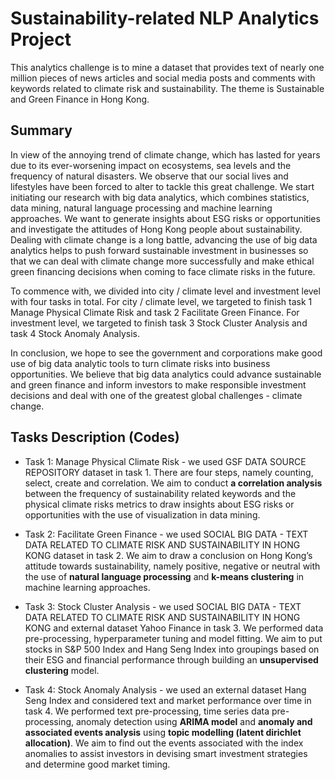 # Sustainability-related NLP Analytics Project
This analytics challenge is to mine a dataset that provides text of nearly one million pieces of news articles and social media posts and comments with keywords related to climate risk and sustainability. The theme is Sustainable and Green Finance in Hong Kong.

## Summary
In view of the annoying trend of climate change, which has lasted for years due to its ever-worsening impact on ecosystems, sea levels and the frequency of natural disasters. We observe that our social lives and lifestyles have been forced to alter to tackle this great challenge. We start initiating our research with big data analytics, which combines statistics, data mining, natural language processing and machine learning approaches. We want to generate insights about ESG risks or opportunities and investigate the attitudes of Hong Kong people about sustainability. Dealing with climate change is a long battle, advancing the use of big data analytics helps to push forward sustainable investment in businesses so that we can deal with climate change more successfully and make ethical green financing decisions when coming to face climate risks in the future.

To commence with, we divided into city / climate level and investment level with four tasks in total. For city / climate level, we targeted to finish task 1 Manage Physical Climate Risk and task 2 Facilitate Green Finance. For investment level, we targeted to finish task 3 Stock Cluster Analysis and task 4 Stock Anomaly Analysis.

In conclusion, we hope to see the government and corporations make good use of big data analytic tools to turn climate risks into business opportunities. We believe that big data analytics could advance sustainable and green finance and inform investors to make responsible investment decisions and deal with one of the greatest global challenges - climate change.

## Tasks Description (Codes)
- Task 1: Manage Physical Climate Risk - we used GSF DATA SOURCE REPOSITORY dataset in task 1. There are four steps, namely counting, select, create and correlation. We aim to conduct **a correlation analysis** between the frequency of sustainability related keywords and the physical climate risks metrics to draw insights about ESG risks or opportunities with the use of visualization in data mining.

- Task 2: Facilitate Green Finance - we used SOCIAL BIG DATA - TEXT DATA RELATED TO CLIMATE RISK AND SUSTAINABILITY IN HONG KONG dataset in task 2. We aim to draw a conclusion on Hong Kong’s attitude towards sustainability, namely positive, negative or neutral with the use of **natural language processing** and **k-means clustering** in machine learning approaches. 

- Task 3: Stock Cluster Analysis - we used SOCIAL BIG DATA - TEXT DATA RELATED TO CLIMATE RISK AND SUSTAINABILITY IN HONG KONG and external dataset Yahoo Finance in task 3. We performed data pre-processing, hyperparameter tuning and model fitting. We aim to put stocks in S&P 500 Index and Hang Seng Index into groupings based on their ESG and financial performance through building an **unsupervised clustering** model.

- Task 4: Stock Anomaly Analysis - we used an external dataset  Hang Seng Index and considered text and market performance over time in task 4. We performed text pre-processing, time series data pre-processing, anomaly detection using **ARIMA model** and **anomaly and associated events analysis** using **topic modelling (latent dirichlet allocation)**. We aim to find out the events associated with the index anomalies to assist investors in devising smart investment strategies and determine good market timing.


